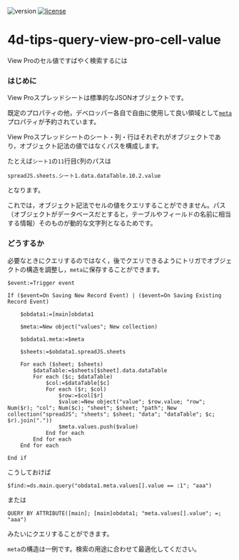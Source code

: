 ![version](https://img.shields.io/badge/version-19%2B-5682DF)
[![license](https://img.shields.io/github/license/4D-JP/4d-tips-query-view-pro-cell-value)](LICENSE)

# 4d-tips-query-view-pro-cell-value
View Proのセル値ですばやく検索するには

### はじめに

View Proスプレッドシートは標準的なJSONオブジェクトです。

既定のプロパティの他，デベロッパー各自で自由に使用して良い領域として[`meta`](https://doc.4d.com/4Dv19/4D/19/Handling-4D-View-Pro-areas.300-5442948.ja.html)プロパティが予約されています。

View Proスプレッドシートのシート・列・行はそれぞれがオブジェクトであり，オブジェクト記法の値ではなくパスを構成します。

たとえば`シート1`の`11`行目`C`列のパスは

```
spreadJS.sheets.シート1.data.dataTable.10.2.value
```

となります。

これでは，オブジェクト記法でセルの値をクエリすることができません。パス（オブジェクトがデータベースだとすると，テーブルやフィールドの名前に相当する情報）そのものが動的な文字列となるためです。

### どうするか

必要なときにクエリするのではなく，後でクエリできるようにトリガでオブジェクトの構造を調整し，`meta`に保存することができます。

```4d
$event:=Trigger event

If ($event=On Saving New Record Event) | ($event=On Saving Existing Record Event)

	$obdata1:=[main]obdata1

	$meta:=New object("values"; New collection)

	$obdata1.meta:=$meta

	$sheets:=$obdata1.spreadJS.sheets

	For each ($sheet; $sheets)
		$dataTable:=$sheets[$sheet].data.dataTable
		For each ($c; $dataTable)
			$col:=$dataTable[$c]
			For each ($r; $col)
				$row:=$col[$r]
				$value:=New object("value"; $row.value; "row"; Num($r); "col"; Num($c); "sheet"; $sheet; "path"; New collection("spreadJS"; "sheets"; $sheet; "data"; "dataTable"; $c; $r).join("."))
				$meta.values.push($value)
			End for each 
		End for each 
	End for each 

End if 
```

こうしておけば

```4d
$find:=ds.main.query("obdata1.meta.values[].value == :1"; "aaa")
```

または

```4d
QUERY BY ATTRIBUTE([main]; [main]obdata1; "meta.values[].value"; =; "aaa")
```
みたいにクエリすることができます。

`meta`の構造は一例です。検索の用途に合わせて最適化してください。
